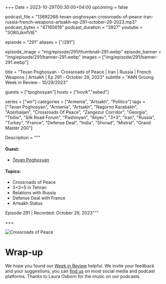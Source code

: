 +++
Date = 2023-10-29T00:30:00+04:00
upcoming = false

podcast_file = "13892268-tevan-poghosyan-crossroads-of-peace-iran-russia-french-weapons-artsakh-ep-291-october-29-2023.mp3"
podcast_bytes = "47165619"
podcast_duration = "3927"
youtube = "3OR0JknfVtE"

episode = "291"
aliases = ["/291"]

episode_image = "img/episode/291/thumbnail-291.webp"
episode_banner = "img/episode/291/banner-291.webp"
images = ["img/episode/291/banner-291.webp"]

title = "Tevan Poghosyan - Crossroads of Peace | Iran | Russia | French Weapons | Artsakh | Ep 291 - October 29, 2023"
subtitle = "ANN Groong Week in Review - 10/29/2023"

guests = ["tpoghosyan"]
hosts = ["hovik","asbed"]

series = ["wir"]
categories = ["Armenia", "Artsakh", "Politics"]
tags = ["Tevan Poghosyan", "Armenia", "Artsakh", "Nagorno Karabakh", "Azerbaijan", "Crossroads Of Peace", "Zangezur Corridor", "Georgia", "Tbilisi", "Silk Road Forum", "Pashinyan", "Aliyev", "3+3", "Iran", "Russia", "Turkey", "France", "Defense Deal", "India", "Shorad", "Mistral", "Grand Master 200"]

Description = """

#### Guest:
* [Tevan Poghosyan](/guest/tpoghosyan)

#### Topics:
* Crossroads of Peace
* 3+3=5 in Tehran
* Relations with Russia
* Defense Deal with France
* Artsakh Status

Episode 291 | Recorded: October 29, 2023"""

+++

![Crossroads of Peace](/img/episode/291/Crossroads-of-Peace-GovAM-20231026.JPG "Crossroads of Peace")


# Wrap-up

We hope you found our [Week in Review](https://podcasts.groong.org/) helpful. We invite your feedback and your suggestions, you can [find us](https://linktr.ee/groong) on most social media and podcast platforms. Thanks to Laura Osborn for the music on our podcasts.
